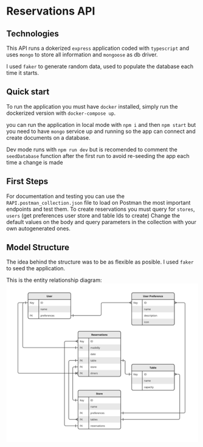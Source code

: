 
# Reservations API

## Technologies
This API runs a dokerized `express` application coded with `typescript` and uses `mongo` to store
all information and `mongoose` as db driver.

I used `faker` to generate random data, used to populate the database each time it starts.

## Quick start
To run the application you must have `docker` installed, simply run the dockerized version with `docker-compose up`.

you can run the application in local mode with `npm i` and then `npm start` but you need to have `mongo` service up and running so the app can connect and create documents on a database.

Dev mode runs with `npm run dev` but is recomended to comment the `seedDatabase` function after the first run to avoid re-seeding the app each time a change is made

## First Steps 
For documentation and testing you can use the `RAPI.postman_collection.json` file to load on Postman the most important endpoints and test them.
To create reservations you must query for `stores`, `users` (get preferences user store and table Ids to create)
Change the default values on the body and query parameters in the collection with your own autogenerated ones.

## Model Structure
The idea behind the structure was to be as flexible as posible.
I used `faker` to seed the application.

This is the entity relationship diagram:
![ERD](./erd.jpeg)

